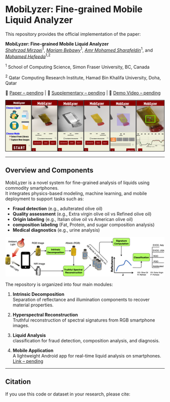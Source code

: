 # MobiLyzer: Fine-grained Mobile Liquid Analyzer

This repository provides the official implementation of the paper:  

**MobiLyzer: Fine-grained Mobile Liquid Analyzer**  
*[Shahrzad Mirzaei]()*<sup>1</sup>, *[Mariam Bebawy]()*<sup>1</sup>, *[Amr Mohamed Sharafeldin]()*<sup>1</sup>, and *[Mohamed Hefeeda]()*<sup>1,2</sup>  

<sup>1</sup> School of Computing Science, Simon Fraser University, BC, Canada

<sup>2</sup>  Qatar Computing Research Institute, Hamad Bin Khalifa University, Doha, Qatar

📄 [Paper – pending]() | 📑 [Supplementary – pending]() | 🎥 [Demo Video – pending]()

![mobilyzer](figures/Picture1.png)  

---

## Overview and Components

MobiLyzer is a novel system for fine-grained analysis of liquids using commodity smartphones.  
It integrates physics-based modeling, machine learning, and mobile deployment to support tasks such as:  

- **Fraud detection** (e.g., adulterated olive oil)  
- **Quality assessment** (e.g., Extra virgin olive oil vs Refined olive oil)  
- **Origin labeling** (e.g., Italian olive oil vs American olive oil)
- **composition labeling** (Fat, Protein, and sugar composition analysis)
- **Medical diagnostics** (e.g., urine analysis) 

![System Overview](figures/overview.png)

The repository is organized into four main modules:

1. **Intrinsic Decomposition**  
   Separation of reflectance and illumination components to recover material properties.

2. **Hyperspectral Reconstruction**  
   Truthful reconstruction of spectral signatures from RGB smartphone images.  

3. **Liquid Analysis**  
    classification for fraud detection, composition analysis, and diagnosis.  

4. **Mobile Application**  
   A lightweight Android app for real-time liquid analysis on smartphones. [Link – pending]()

---

## Citation

If you use this code or dataset in your research, please cite:  

```bibtex


